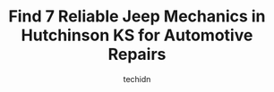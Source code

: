 ---
layout: ampstory
image: https://images.unsplash.com/photo-1474015977340-64a93f54a9f5?ixlib=rb-4.0.3&ixid=MnwxMjA3fDB8MHxwaG90by1wYWdlfHx8fGVufDB8fHx8&auto=format&fit=crop&w=640&h=853&q=80
author: techidn
featured: false
description: Entrust your vehicle to the 7 best Jeep Mechanic in Hutchinson KS, USA and experience the difference they can make. With their extensive knowledge, state-of-the-art facilities, and commitmen
title: Find 7 Reliable Jeep Mechanics in Hutchinson KS for Automotive Repairs
cover:
   title: Find 7 Reliable Jeep Mechanics in Hutchinson KS for Automotive Repairs
   subtitle: Rickpate
   background: https://images.unsplash.com/photo-1474015977340-64a93f54a9f5?ixlib=rb-4.0.3&ixid=MnwxMjA3fDB8MHxwaG90by1wYWdlfHx8fGVufDB8fHx8&auto=format&fit=crop&w=640&h=853&q=80

pages: 
 - layout: thirds
   top: <h1>#1 Allen Samuels Chrysler Jeep Dodge Ram of Hutchinson</h1>
   bottom: "<p>Brett went above and beyond to help me get financed for a vehicle when another dealership wouldnt.  Tom was an awesome salesman, was very knowledgeable about the vehicle.</p>"
   background: https://www.knot35.com/toplist/wp-content/uploads/2023/06/best-jeep-mechanic-1-in-hutchinson-ks-1685834594.jpeg
   backgroundblur: true
 - layout: thirds
   top: <h1>#2 Red Rock Auto Center, Inc.</h1>
   bottom: "<p>200 N Main St, South Hutchinson, KS 67505, United States</p>"
   background: https://www.knot35.com/toplist/wp-content/uploads/2023/06/best-jeep-mechanic-2-in-hutchinson-ks-1685834595.jpeg
   cta:
      link: https://www.knot35.com/toplist/find-7-reliable-jeep-mechanics-in-hutchinson-ks-for-automotive-repairs/
      text: Find 7 Reliable Jeep Mechanics in Hutchinson KS for Automotive Repairs
 - layout: thirds
   top: <h1>#3 Matts Auto</h1>
   bottom: "<p>827 Grant St, Hutchinson, KS 67501, United States</p>"
   background: https://www.knot35.com/toplist/wp-content/uploads/2023/06/best-jeep-mechanic-3-in-hutchinson-ks-1685834595.jpeg
   cta:
      link: https://www.knot35.com/toplist/find-7-reliable-jeep-mechanics-in-hutchinson-ks-for-automotive-repairs/
      text: Find 7 Reliable Jeep Mechanics in Hutchinson KS for Automotive Repairs
 - layout: thirds
   top: <h1>#4 Taylor Performance</h1>
   bottom: "<p>900 Nickerson Blvd, Hutchinson, KS 67501, United States</p>"
   background: https://images.unsplash.com/photo-1608501821300-4f99e58bba77?ixlib=rb-4.0.3&ixid=MnwxMjA3fDB8MHxwaG90by1wYWdlfHx8fGVufDB8fHx8&auto=format&fit=crop&w=640&h=853&q=80
   cta:
      link: https://www.knot35.com/toplist/find-7-reliable-jeep-mechanics-in-hutchinson-ks-for-automotive-repairs/
      text: Find 7 Reliable Jeep Mechanics in Hutchinson KS for Automotive Repairs
 - layout: thirds
   top: <h1>#5 Bob Goertz Auto Repair, Inc.</h1>
   bottom: "<p>101 E Sherman St, Hutchinson, KS 67501, United States</p>"
   background: https://images.unsplash.com/photo-1615749413727-825b59a857b5?ixlib=rb-4.0.3&ixid=MnwxMjA3fDB8MHxwaG90by1wYWdlfHx8fGVufDB8fHx8&auto=format&fit=crop&w=640&h=853&q=80
   cta:
      link: https://www.knot35.com/toplist/find-7-reliable-jeep-mechanics-in-hutchinson-ks-for-automotive-repairs/
      text: Find 7 Reliable Jeep Mechanics in Hutchinson KS for Automotive Repairs
 - layout: thirds
   top: <h1>#6 McKenzie Paint & Body, Inc.</h1>
   bottom: "<p>45 Kansas Ave, South Hutchinson, KS 67505, United States</p>"
   background: https://images.unsplash.com/photo-1620421680010-0766ff230392?ixlib=rb-4.0.3&ixid=MnwxMjA3fDB8MHxwaG90by1wYWdlfHx8fGVufDB8fHx8&auto=format&fit=crop&w=640&h=853&q=80
   cta:
      link: https://www.knot35.com/toplist/find-7-reliable-jeep-mechanics-in-hutchinson-ks-for-automotive-repairs/
      text: Find 7 Reliable Jeep Mechanics in Hutchinson KS for Automotive Repairs
 - layout: thirds
   top: <h1>#7 Dons Car Care & Body Shop Inc.</h1>
   bottom: "<p>104 E 4th Ave, Hutchinson, KS 67501, United States</p>"
   background: https://images.unsplash.com/photo-1604871000636-074fa5117945?ixlib=rb-4.0.3&ixid=MnwxMjA3fDB8MHxwaG90by1wYWdlfHx8fGVufDB8fHx8&auto=format&fit=crop&w=640&h=853&q=80
   cta:
      link: https://www.knot35.com/toplist/find-7-reliable-jeep-mechanics-in-hutchinson-ks-for-automotive-repairs/
      text: Find 7 Reliable Jeep Mechanics in Hutchinson KS for Automotive Repairs
 - layout: thirds
   middle: Continue reading...
   background: https://images.unsplash.com/photo-1613843873231-1447db182f97?ixlib=rb-4.0.3&ixid=MnwxMjA3fDB8MHxwaG90by1wYWdlfHx8fGVufDB8fHx8&auto=format&fit=crop&w=640&h=853&q=80
   cta:
      link: https://www.knot35.com/toplist/find-7-reliable-jeep-mechanics-in-hutchinson-ks-for-automotive-repairs/
      text: Find 7 Reliable Jeep Mechanics in Hutchinson KS for Automotive Repairs
      
---